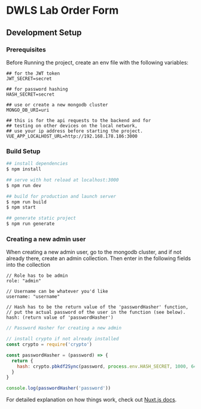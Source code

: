 # DWLS Lab Order Form

## Development Setup

### Prerequisites
Before Running the project, create an env file with the following variables:

```dotenv
## for the JWT token
JWT_SECRET=secret

## for password hashing
HASH_SECRET=secret

## use or create a new mongodb cluster
MONGO_DB_URI=uri

## this is for the api requests to the backend and for
## testing on other devices on the local network,
## use your ip address before starting the project.
VUE_APP_LOCALHOST_URL=http://192.168.178.186:3000

```

### Build Setup

```bash
## install dependencies
$ npm install

## serve with hot reload at localhost:3000
$ npm run dev

## build for production and launch server
$ npm run build
$ npm start

## generate static project
$ npm run generate
```

### Creating a new admin user

When creating a new admin user, go to the mongodb cluster, and if not already there, create an admin collection.
Then enter in the following fields into the collection

```text
// Role has to be admin
role: "admin"

// Username can be whatever you'd like
username: "username"

// Hash has to be the return value of the 'passwordHasher' function,
// put the actual password of the user in the function (see below).
hash: (return value of 'passwordHasher')
```

```javascript
// Password Hasher for creating a new admin

// install crypto if not already installed
const crypto = require('crypto') 

const passwordHasher = (password) => {
  return {
    hash: crypto.pbkdf2Sync(password, process.env.HASH_SECRET, 1000, 64, `sha512`).toString(`hex`)
  }
}

console.log(passwordHasher('password'))
```

For detailed explanation on how things work, check out [Nuxt.js docs](https://nuxtjs.org).
